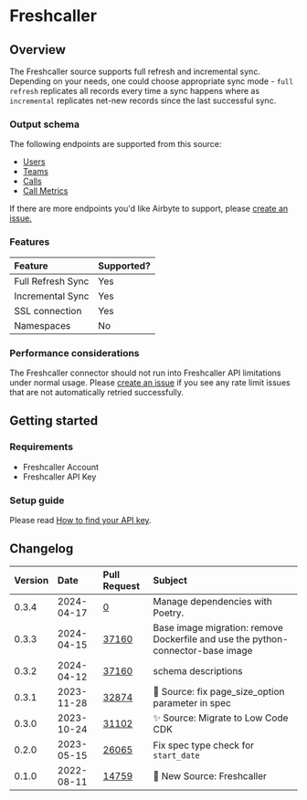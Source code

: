 # Freshcaller

## Overview

The Freshcaller source supports full refresh and incremental sync. Depending on your needs, one could choose appropriate sync mode - `full refresh` replicates all records every time a sync happens where as `incremental` replicates net-new records since the last successful sync.

### Output schema

The following endpoints are supported from this source:

* [Users](https://developers.freshcaller.com/api/#users)
* [Teams](https://developers.freshcaller.com/api/#teams)
* [Calls](https://developers.freshcaller.com/api/#calls)
* [Call Metrics](https://developers.freshcaller.com/api/#call-metrics)

If there are more endpoints you'd like Airbyte to support, please [create an issue.](https://github.com/airbytehq/airbyte/issues/new/choose)

### Features

| Feature | Supported? |
| :--- | :--- |
| Full Refresh Sync | Yes |
| Incremental Sync | Yes |
| SSL connection | Yes |
| Namespaces | No |

### Performance considerations

The Freshcaller connector should not run into Freshcaller API limitations under normal usage. Please [create an issue](https://github.com/airbytehq/airbyte/issues) if you see any rate limit issues that are not automatically retried successfully.

## Getting started

### Requirements

* Freshcaller Account
* Freshcaller API Key

### Setup guide

Please read [How to find your API key](https://support.freshdesk.com/en/support/solutions/articles/225435-where-can-i-find-my-api-key-).

## Changelog

| Version | Date       | Pull Request                                             | Subject                                                     |
| :------ | :--------- | :------------------------------------------------------- | :---------------------------------------------------------- |
| 0.3.4 | 2024-04-17 | [0](https://github.com/airbytehq/airbyte/pull/0) | Manage dependencies with Poetry. |
| 0.3.3 | 2024-04-15 | [37160](https://github.com/airbytehq/airbyte/pull/37160) | Base image migration: remove Dockerfile and use the python-connector-base image |
| 0.3.2 | 2024-04-12 | [37160](https://github.com/airbytehq/airbyte/pull/37160) | schema descriptions |
| 0.3.1 | 2023-11-28 | [32874](https://github.com/airbytehq/airbyte/pull/32874) | 🐛 Source: fix page_size_option parameter in spec |
| 0.3.0   | 2023-10-24 | [31102](https://github.com/airbytehq/airbyte/pull/14759) | ✨ Source: Migrate to Low Code CDK                          |
| 0.2.0   | 2023-05-15 | [26065](https://github.com/airbytehq/airbyte/pull/26065) | Fix spec type check for `start_date`                        |
| 0.1.0   | 2022-08-11 | [14759](https://github.com/airbytehq/airbyte/pull/14759) | 🎉 New Source: Freshcaller                                  |
